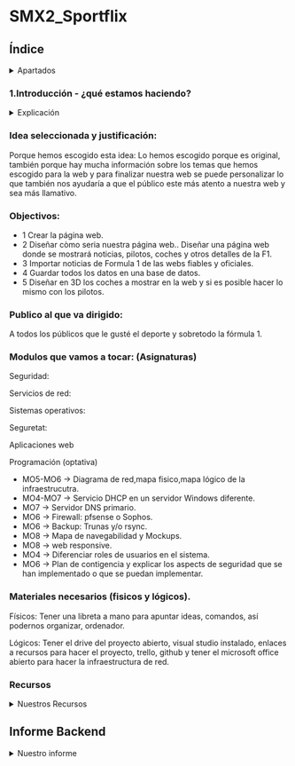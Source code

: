 # SMX2_Sportflix

## Índice
<details>
	<summary>Apartados</summary>

Nombre del proyecto: SMX2-Sportflix

1.Introducción - ¿qué estamos haciendo?

Estamos haciendo un projecto que consiste en crear una web que en nuestro caso es de notícias de fórmula 1 y tendrá apartados exclusivamente con pilotos 3D españoles, también su apartado de soporte para mirar los problemas frecuentes que suceden en nuestra web, su apartado de última hora y también su apartado de introducción explicando quienes somos. 
2.Briefing de ideas

3.Informe Backend

4.Arquitectura del software

5.Tecnologías a utilizar

6.Red

a.Diagrama de la red

b.Mapa físico

c.Mapa lógico

7.Web

d.Diseño

e.Mockup

f.Mapa de navegabilidad

8.Servicios

g.DNS

h.DHCP

i.Apache

j.Firewall

k.Copias de seguridad

9.Conclusiones

10.Bibliografía

</details>

### 1.Introducción - ¿qué estamos haciendo?
<details>
	<summary>Explicación</summary>
</details>
  
### Idea seleccionada y justificación: 
Porque hemos escogido esta idea: Lo hemos escogido porque es original, también porque hay mucha información sobre los temas que hemos escogido para la web y para finalizar nuestra web se puede personalizar lo que también nos ayudaría a que el público este más atento a nuestra web y sea más llamativo. 

  
### Objectivos:
* 1 Crear la página web.
* 2 Diseñar còmo seria nuestra página web.. Diseñar una página web donde se mostrará noticias, pilotos, coches y otros detalles de la F1.
* 3 Importar noticias de Formula 1 de las webs fiables y oficiales.  
* 4 Guardar todos los datos en una base de datos.
* 5 Diseñar en 3D los coches a mostrar en la web y si es posible hacer lo mismo con los pilotos.


### Publico al que va dirigido: 
A todos los públicos que le gusté el deporte y sobretodo la fórmula 1.

### Modulos que vamos a tocar: (Asignaturas)

Seguridad:

Servicios de red:

Sistemas operativos:

Seguretat:

Aplicaciones web

Programación (optativa)

* MO5-MO6 -> Diagrama de red,mapa fisico,mapa lógico de la infraestrucutra.
* MO4-MO7 -> Servicio DHCP en un servidor Windows diferente.
* MO7 -> Servidor DNS primario.
* MO6 -> Firewall: pfsense o Sophos.
* MO6 -> Backup: Trunas y/o rsync.
* MO8 -> Mapa de navegabilidad y Mockups.
* MO8 -> web responsive.
* MO4 -> Diferenciar roles de usuarios en el sistema.
* MO6 -> Plan de contigencia y explicar los aspects de seguridad que se han implementado o que se puedan implementar.

### Materiales necesarios (fisicos y lógicos).
  Físicos: Tener una libreta a mano para apuntar ideas, comandos, así podernos organizar, ordenador.

  Lógicos: Tener el drive del proyecto abierto, visual studio instalado, enlaces a recursos para hacer el proyecto, trello, github y tener el microsoft office abierto para hacer la
  infraestructura de red.
  
### Recursos
<Details>
	 <summary>Nuestros Recursos</summary>

## Bibliografia: 

Github (https://docs.github.com/es/get-started/start-your-journey/hello-world) , (https://gist.github.com/dasdo/9ff71c5c0efa037441b6) y (https://prestashop.es)
MySQL (https://www.mysqltutorial.org/) y (https://blog.baehost.com/comandos-basicos-para-mysql/)
Cloudflare (https://raiolanetworks.com/blog/cloudflare/) y (https://developers.cloudflare.com/cloudflare-one/connections/connect-networks/do-more-with-tunnels/local-management/tunnel-useful-commands/)
Promox (https://www.nakivo.com/es/blog/top-10-proxmox-cli-commands/) y (https://www.nakivo.com/blog/proxmox-install/)
</Details>

## Informe Backend

<details>
<summary>Nuestro informe</summary>
	
### 1. Descripción general del proyecto web

¿De qué trata tu web?
            Crear una web de noticias de Fórmula 1 con los pilotos españoles y  
            también queremos que cuando clickeis al perfil del piloto os salga su coche en 3D.
            (*Puede ser que pongamos algún piloto de otro país.*)


¿Qué funcionalidades ofrecerá a los usuarios?
             Las funcionalidades que ofreceremos a los usuarios son:


Crear una cuenta al momento de entrar a la página (Registrarse y Logearse).
Tendrán un apartado donde podrán ver las últimas noticias de todos esos pilotos a la vez.
Tener un apartado de favoritos para poner sus pilotos favoritos.
Interactuar con los elementos de la web como el piloto y el coche.
 


### 2. Identificación de entidades principales
¿Qué elementos importantes hay en tu web que necesitan almacenarse?
            Usuarios: nombre, apellido1, contraseña, número de identificación, fecha en la que inició  
            sesión en la web, email.
	
            Piloto: Nombre, nacionalidad, estadísticas, número, equipo, edad, posición en las                      
            carreras,trofeos, victorias, poles y mejor puesto.
            
            Coche: Modelo, marca, color, escuderías , eslogan, motor, democión, tipo de motor,  
            fabricante de motor, cilindrada de motor, patrocinadores de los coches.


            Noticias: Origen de la web, fecha, horas,calendario de las carreras,resultados de las   
            carreras, clasificación de los pilotos, palmarés de los pilotos o los coches, clasificación  
            de los constructores.
            
¿Qué tema de información almacena? Datos de los usuarios como por ejemplo correo electrónico, contraseñas, nombre, apellido, número de identificación y la fecha en que se inició la cuenta. 


También los datos del piloto como son el nombre, nacionalidad, estadísticas, número, equipo, edad, posición en las carreras, trofeos, victorias, poles y mejor puesto. También los datos importantes del coche como es el modelo, marca, color, escuderías, eslogan, motor, democión, tipo de motor, fabricante de motor, cilindrada de motor, los patrocinadores de los coches y luego para finalizar los elementos importantes de las noticias: origen de la web, fecha, horas,calendario de las carreras,resultados de las   
carreras, clasificación de los pilotos, palmarés de los pilotos o los coches, clasificación de los constructores.








¿Por qué necesitas guardarla en la base de datos?
Porque así nos aseguramos que toda la información importante y necesaria esté bien guardada y dividida por apartados.








### 3. Datos que se deben guardar de cada entidad (atributos)
-Nombre
-Apellidos
-Correo electrónico
-Número de identificación 
-Contraseñas
-Fecha

El tipo de dato que utilizaremos es de texto, número, fecha, links y la definición que considero que corresponde es varchar, int, decimal, date, datetime y el auto increment.









### 4. Relaciones entre las entidades

<details>

<summary>Relaciones entre las entidades</summary>	
¿Cómo se relacionan unas entidades con otras?
Ejemplo:


            Usuarios:
            -id usuario 
            -nombre
            -email
            -contraseña


             Pedidos:
             -id pedido
             -id usuario (*Id Identificación*)
             -Fecha pedido
              
<img width="659" height="415" alt="image" src="https://github.com/user-attachments/assets/b815cd48-8405-49c0-bd90-d58f80f554d1" />





	




### 5. Ejemplo de datos (simulación)
<details>
<summary>Datos</summary>

	

Incluye un ejemplo de cada entidad con datos ficticios pero realistas.

Nombre: Pepe

Apellido: Morientes

Correo electrónico: pepem@gmail.com

Número de identificación: Pep2345

Contraseñas:ppm75345

Fecha de registro: 11-09-25 a las 15:40:25.

</details>

### 6. Reflexiones, dificultades y dudas que tienes sobre la base de datos

¿Qué partes te han resultado más difíciles de pensar?


Las partes que nos ha resultado más difíciles de pensar ha sido lo que les vamos a ofrecer a los usuarios porque como estamos comenzando el proyecto posiblemente se nos puede ocurrir nuevas ideas y que también podría encajar bien en nuestro proyecto.


¿Qué no tienes claro sobre la información que hay que guardar?
            
            Lo que no tenemos claro sobre la información que hay que guardar es lo del número   
            de identificación porque con el nombre y apellido pensamos que con eso es    
            suficiente. 
</details>

## Mackup 
<summary> Para el diseño web </summary>
<details>
	Equilibrio del diseño:
	<details> 
		Uso balanceado entre espacios vacíos y elementos visuales para evitar las saturaciónes.
	    Las distribuciónes simétrica y la asimétrica según el objetivo que nosotros le queremos dar a nuestra pagina web.
	</details>
	Colores del diseño:
	<details> 
		Colores principales: rojo y blanco.
		Colores secundarios : negro y blanco.
		Colores de estado: Exito (Verda), Error (Rojo), Advertencia (Amarillo), Información (Azul clarito), etc.
	</details>
	Estrucutra del diseño:
	<detail>
		Header(cabacera) fijo o dinámico con menú principal.
		Cuerpo divido en secciones claras y visualmente diferenciadas.
		Sideabar (barra lateral) opcional para navegación o contenido adicional.
		Footer (pie de página) con enlaces legales y de contacto.
	</detail>
	Colores y tipografía:
	<details>
		Colores lo he mencionando anterior mente.
		Tipografia principal: sans-serif para modernidad y legibilidad.
		Tipografia secundaria: serif o cursiva para títulos o énfasis.
		Tamaños jerárquicos: titulo, subtitulos, texto normal,etc.
		Colores tipograficos: alto contraste con fondo, color para enlaces y estados.
	</details>
	Componentes de interfaz 
	<details>
		Botones. 
		<details>
			Tipos: Menú, botón de acción, botón de hipervínculo, botón repetidor, botón  desplegable.
			Estados: Identificador, activado, desactivado, sobrevolado (hover), presionado (avive).
			Estilos: Colores y sombras para cada estado.
		</details>
		Enlaces:
		<details>
			Interactivos: barras de búsqueda, paginación.
			Contenedores: pestañas, acordeones, etc.
			Controles: navegación, contenido informativo, estructuras.
			Soporte para diferentes estados (normal,hover,visitado,etc).
		</details>
		Casillas de verificación:
		<details>
			Componentes: caja, marca de verificación, etiqueta.
			Estados: marcado, desmarcado, indeterminado (por ejemplo, en selección múltiple parcial).
		</details>
		Menús desplegables:
		<details> 
			Elementos: botones, iconos, control activador.
			Lista de opciones con indicador de opción predeterminada.
			Etiquetas claras y cierre con animación.
			Uso de clases CSS para estilos y estados.
			Botones divididos para funciones combinadas (por ejemplo, acción + menú).
		</details>
		Deslizadores (sliders)
		<details> 
			Componentes: barra, manija (thumb), valor numérico.
			Etiquetas claras para valores mínimos y máximos.
			Marcas para intervalos o puntos destacados.
			Área sombreada para rango seleccionado.
			Dirección: horizontal o vertical.
			Eventos para interacción (drag, click).
		</details>
		Menús deslizadores:
		<details> 
			Principal con submenús desplegables.
			Pestañas para secciones.
			Menú de pie de página con enlaces secundarios.
			Panel lateral (sidebar) con navegación secundaria.
			Breadcrumbs (migas de pan) para orientación.
			Botón para volver a página inicio.
			Widgets de navegación adicionales (filtros, buscadores).
		</details>
		Barras de herramientas:
		<details> 
			Conjunto de iconos y botones para acciones ràpidas.
		</details>
		Barras de búsquedas
		<details>
			Campo de texto con botón o icono de búsqueda.
			Autocompletado y sugerencias.
		</details>
		Pestañas:
		<details>
			Navegación de pestañas para continido relacionado.
			Cambio de estado visual y de continido según pestaña activa.
		</details>
		Botones de retroceso
		<details> 
			Iconos o botones para regresar a la página anterior.
		</details>
		Imagénes
		<details> 
			Soporte para imagénes responsivas.
			Uso de formatos optimizados (webpp, svg para iconos).
			Alt-text para accesibilidad.
		</details>
		Cabeceras
		<details> 
			Jerarquia clara (h1, h2, h3, etc).
			Diseño con separación y posible uso de iconos o elementos gráficos.
		</details>
		Pies de página:
		<details>
			Información de contacto, redes sociales, enlaces legales y mapa del sitio.
		</details>
		Barras laterales:
		<details>
			Contenido adicional: widgets, publicidad, navegación secundaria, etc.
		</details>
		Áreas de cuerpo de la página:
		<details> 
			Zonas bien definidas para contenido principal.
			Uso de tarjetas, listas, o grids según contenido.
		</details>
		Formularios:
		<details> 
			Campos claros y accesibles.
			Validaciones visibles.
			Botones de envío y reset.
		</details>
		Notificaciones:
		<details> 
			Mensajes emergentes (toast, modales) con estados: éxito, error, advertencia, info.
			Posición fija (arriba o abajo) para no interferir con el contenido.
		</details>
	</details>
</details>
